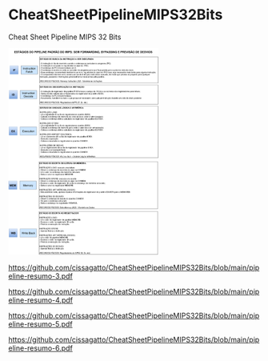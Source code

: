 # CheatSheetPipelineMIPS32Bits

Cheat Sheet Pipeline MIPS 32 Bits


<img src="https://github.com/cissagatto/CheatSheetPipelineMIPS32Bits/blob/main/pipeline-resumo-1.pdf" width="300">


https://github.com/cissagatto/CheatSheetPipelineMIPS32Bits/blob/main/pipeline-resumo-3.pdf

https://github.com/cissagatto/CheatSheetPipelineMIPS32Bits/blob/main/pipeline-resumo-4.pdf

https://github.com/cissagatto/CheatSheetPipelineMIPS32Bits/blob/main/pipeline-resumo-5.pdf

https://github.com/cissagatto/CheatSheetPipelineMIPS32Bits/blob/main/pipeline-resumo-6.pdf
